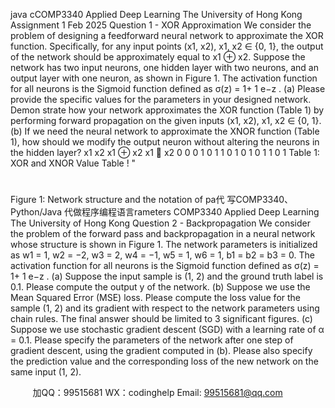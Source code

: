 java cCOMP3340 Applied Deep Learning The University of Hong Kong
Assignment 1
Feb 2025
Question 1 - XOR Approximation
We consider the problem of designing a feedforward neural network to approximate the XOR
function. Specifically, for any input points (x1, x2), x1, x2 ∈ {0, 1}, the output of the network
should be approximately equal to x1 ⊕ x2. Suppose the network has two input neurons, one
hidden layer with two neurons, and an output layer with one neuron, as shown in Figure 1.
The activation function for all neurons is the Sigmoid function defined as σ(z) = 1+
1
e−z .
(a) Please provide the specific values for the parameters in your designed network. Demon strate how your network approximates the XOR function (Table 1) by performing forward
propagation on the given inputs (x1, x2), x1, x2 ∈ {0, 1}.
(b) If we need the neural network to approximate the XNOR function (Table 1), how should
we modify the output neuron without altering the neurons in the hidden layer?
x1 x2 x1 ⊕ x2 x1  x2
0 0 0 1
0 1 1 0
1 0 1 0
1 1 0 1
Table 1: XOR and XNOR Value Table
 !
 "
 #
Figure 1: Network structure and the notation of pa代 写COMP3340、Python/Java
代做程序编程语言rameters
COMP3340 Applied Deep Learning The University of Hong Kong
Question 2 - Backpropagation
We consider the problem of the forward pass and backpropagation in a neural network whose
structure is shown in Figure 1. The network parameters is initialized as w1 = 1, w2 = −2,
w3 = 2, w4 = −1, w5 = 1, w6 = 1, b1 = b2 = b3 = 0. The activation function for all neurons
is the Sigmoid function defined as σ(z) = 1+
1
e−z .
(a) Suppose the input sample is (1, 2) and the ground truth label is 0.1. Please compute
the output y of the network.
(b) Suppose we use the Mean Squared Error (MSE) loss. Please compute the loss value for
the sample (1, 2) and its gradient with respect to the network parameters using chain rules.
The final answer should be limited to 3 significant figures.
(c) Suppose we use stochastic gradient descent (SGD) with a learning rate of α = 0.1.
Please specify the parameters of the network after one step of gradient descent, using the
gradient computed in (b). Please also specify the prediction value and the corresponding loss
of the new network on the same input (1, 2).

         
加QQ：99515681  WX：codinghelp  Email: 99515681@qq.com
